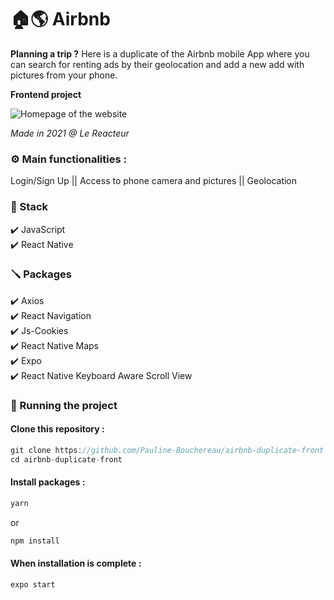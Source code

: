 # 🏠🌎 Airbnb

**Planning a trip ?** Here is a duplicate of the Airbnb mobile App where you can search for renting ads by their geolocation and add a new add with pictures from your phone.

**Frontend project**

![Homepage of the website](./src/assets/img/vinted.png)

_Made in 2021 @ Le Reacteur_

### ⚙️ Main functionalities :

Login/Sign Up || Access to phone camera and pictures || Geolocation

### 🔧 Stack

✔️ JavaScript  
✔️ React Native

### 🪛 Packages

✔️ Axios  
✔️ React Navigation  
✔️ Js-Cookies  
✔️ React Native Maps  
✔️ Expo  
✔️ React Native Keyboard Aware Scroll View  

### 🚀 Running the project

#### Clone this repository :

```javascript
git clone https://github.com/Pauline-Bouchereau/airbnb-duplicate-front
cd airbnb-duplicate-front
```

#### Install packages :

```javascript
yarn
```

or   

```javascript
npm install
```

#### When installation is complete :

```javascript
expo start
```

